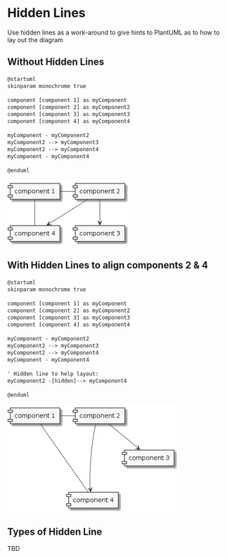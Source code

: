 # Hidden Lines

Use hidden lines as a work-around to give hints to PlantUML as to how to lay out the diagram

## Without Hidden Lines

```plantuml
@startuml
skinparam monochrome true

component [component 1] as myComponent
component [component 2] as myComponent2
component [component 3] as myComponent3
component [component 4] as myComponent4

myComponent - myComponent2
myComponent2 --> myComponent3
myComponent2 --> myComponent4
myComponent - myComponent4

@enduml
```

![Diagram layout without hidden lines](no-hidden-lines.png)

## With Hidden Lines to align components 2 & 4

```plantuml
@startuml
skinparam monochrome true

component [component 1] as myComponent
component [component 2] as myComponent2
component [component 3] as myComponent3
component [component 4] as myComponent4

myComponent - myComponent2
myComponent2 --> myComponent3
myComponent2 --> myComponent4
myComponent - myComponent4

' Hidden line to help layout:
myComponent2 -[hidden]--> myComponent4

@enduml
```

![Diagram layout with hidden lines](hidden-lines.png)

## Types of Hidden Line

TBD